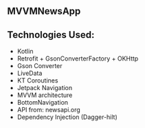 ## MVVMNewsApp

## Technologies Used:

- Kotlin
- Retrofit + GsonConverterFactory + OKHttp
- Gson Converter
- LiveData
- KT Coroutines
- Jetpack Navigation
- MVVM architecture
- BottomNavigation
- API from: newsapi.org
- Dependency Injection (Dagger-hilt)
